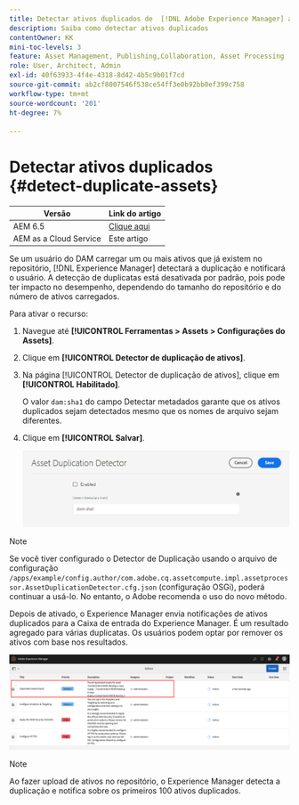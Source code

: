 ```yaml
---
title: Detectar ativos duplicados de  [!DNL Adobe Experience Manager] as a [!DNL Cloud Service]
description: Saiba como detectar ativos duplicados
contentOwner: KK
mini-toc-levels: 3
feature: Asset Management, Publishing,Collaboration, Asset Processing
role: User, Architect, Admin
exl-id: 40f63933-4f4e-4318-8d42-4b5c9b01f7cd
source-git-commit: ab2cf8007546f538ce54ff3e0b92bb0ef399c758
workflow-type: tm+mt
source-wordcount: '201'
ht-degree: 7%

---
```



# Detectar ativos duplicados {#detect-duplicate-assets}

| Versão | Link do artigo |
| -------- | ---------------------------- |
| AEM 6.5 | [Clique aqui](https://experienceleague.adobe.com/docs/experience-manager-65/assets/managing/duplicate-detection.html?lang=en) |
| AEM as a Cloud Service | Este artigo |

Se um usuário do DAM carregar um ou mais ativos que já existem no repositório, [!DNL Experience Manager] detectará a duplicação e notificará o usuário. A detecção de duplicatas está desativada por padrão, pois pode ter impacto no desempenho, dependendo do tamanho do repositório e do número de ativos carregados.

Para ativar o recurso:

1. Navegue até **[!UICONTROL Ferramentas > Assets > Configurações do Assets]**.

1. Clique em **[!UICONTROL Detector de duplicação de ativos]**.

1. Na página [!UICONTROL Detector de duplicação de ativos], clique em **[!UICONTROL Habilitado]**.

   O valor `dam:sha1` do campo Detectar metadados garante que os ativos duplicados sejam detectados mesmo que os nomes de arquivo sejam diferentes.

1. Clique em **[!UICONTROL Salvar]**.

   ![Detector de duplicação de ativos](assets/asset-duplication-detector.png)

>[!NOTE]
>
>Se você tiver configurado o Detector de Duplicação usando o arquivo de configuração `/apps/example/config.author/com.adobe.cq.assetcompute.impl.assetprocessor.AssetDuplicationDetector.cfg.json` (configuração OSGi), poderá continuar a usá-lo. No entanto, o Adobe recomenda o uso do novo método.


Depois de ativado, o Experience Manager envia notificações de ativos duplicados para a Caixa de entrada do Experience Manager. É um resultado agregado para várias duplicatas. Os usuários podem optar por remover os ativos com base nos resultados.

![Notificação da Caixa de entrada para ativos duplicados](assets/duplicate-detect-inbox-notification.png)

>[!NOTE]
>
>Ao fazer upload de ativos no repositório, o Experience Manager detecta a duplicação e notifica sobre os primeiros 100 ativos duplicados.
